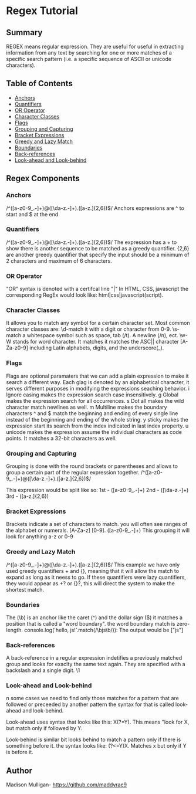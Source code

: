 # Regex Tutorial


## Summary

REGEX means regular expression. They are useful for useful in extracting information from any text by searching for one or more matches of a specific search pattern (i.e. a specific sequence of ASCII or unicode characters).


## Table of Contents

- [Anchors](#anchors)
- [Quantifiers](#quantifiers)
- [OR Operator](#or-operator)
- [Character Classes](#character-classes)
- [Flags](#flags)
- [Grouping and Capturing](#grouping-and-capturing)
- [Bracket Expressions](#bracket-expressions)
- [Greedy and Lazy Match](#greedy-and-lazy-match)
- [Boundaries](#boundaries)
- [Back-references](#back-references)
- [Look-ahead and Look-behind](#look-ahead-and-look-behind)

## Regex Components

### Anchors
/^([a-z0-9_.-]+)@([\da-z.-]+).([a-z.]{2,6})$/
Anchors expressions are ^ to start and $ at the end

### Quantifiers
/^([a-z0-9_.-]+)@([\da-z.-]+).([a-z.]{2,6})$/
The expression has a + to show there is another sequence to be matched as a greedy quantifier. {2,6} are another greedy quantifier that specify the input should be a minimum of 2 characters and maximum of 6 characters.

### OR Operator
"OR" syntax is denoted with a certifcal line "|"
In HTML, CSS, javascript the corresponding RegEx would look like: html|css|javascript(script).

### Character Classes
It allows you to match any symbol for a certain character set. Most common character classes are:
\d-match it with a digit or character from 0-9. \s- match a whitespace symbol such as space, tab (/t). A newline (/n), ect. \w- W stands for word character. It matches it matches the ASC|| character [A-Za-z0-9] including Latin alphabets, digits, and the underscore(_).

### Flags
Flags are optional paramaters that we can add a plain expression to make it search a different way. Each glag is denoted by an alphabetical character, it serves different purposes in modifying the expressions seaching behavior.
i Ignore casing makes the expression search case insensitively. g Global makes the expression search for all occurrences. s Dot all makes the wild character match newlines as well. m Multiline makes the boundary characters ^ and $ match the beginning and ending of every single line instead of the beginning and ending of the whole string. y sticky makes the expression start its search from the index indicated  in last index property. u unicode makes the expression assume the individual characters as code points. It matches a 32-bit characters as well.

### Grouping and Capturing
Grouping is done with the round brackets or parentheses and allows to group a certain part of the regular expression together. /^([a-z0-9_.-]+)@([\da-z.-]+).([a-z.]{2,6})$/

This expression would be split like so:
1st - ([a-z0-9_.-]+)
2nd - ([\da-z.-]+)
3rd - ([a-z.]{2,6})

### Bracket Expressions
Brackets indicate a set of characters to match. you will often see ranges of the alphabet or numerals. [A-Za-z] [0-9].
([a-z0-9_.-]+)
This grouping it will look for anything a-z or 0-9

### Greedy and Lazy Match
/^([a-z0-9_.-]+)@([\da-z.-]+).([a-z.]{2,6})$/
This example we have only used greedy quantifiers + and {}, meaning that it will allow the match to expand as long as it neess to go. If these quantifiers were lazy quantifiers, they would appear as +? or {}?, this will direct the system to make the shortest match.

### Boundaries
The (\b) is an anchor like the caret (^) and the dollar sign ($) it matches a position that is called a "word boundary". the word boundary match is zero-length.
console.log('hello, js!'.match(/\bjs\b/)):
The output would be ["js"]

### Back-references
A back-reference in a regular expression indetifies a previously matched group and looks for exaclty the same text again. They are specified with a backslash and a single digit. \1

### Look-ahead and Look-behind
n some cases we need to find only those matches for a pattern that are followed or preceeded by another pattern the syntax for that is called look-ahead and look-behind.

Look-ahead uses syntax that looks like this: X(?=Y). This means "look for X, but match only if followed by Y.

Look-behind is similar bit looks behind to match a pattern only if there is something before it. the syntax looks like: (?<=Y)X. Matches x but only if Y is before it.
## Author
Madison Mulligan- https://github.com/maddyrae9